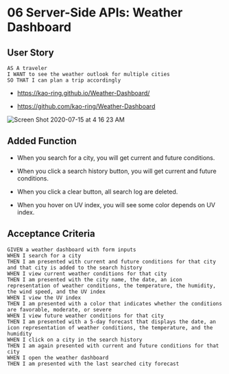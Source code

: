 # 06 Server-Side APIs: Weather Dashboard

## User Story

```
AS A traveler
I WANT to see the weather outlook for multiple cities
SO THAT I can plan a trip accordingly
```

- https://kao-ring.github.io/Weather-Dashboard/

- https://github.com/kao-ring/Weather-Dashboard

![Screen Shot 2020-07-15 at 4 16 23 AM](https://user-images.githubusercontent.com/66850293/87521232-16c74f00-c652-11ea-8a89-c066398a469e.png)

## Added Function

- When you search for a city, you will get current and future conditions.

- When you click a search history button, you will get current and future conditions.

- When you click a clear button, all search log are deleted.

- When you hover on UV index, you will see some color depends on UV index.

## Acceptance Criteria

```
GIVEN a weather dashboard with form inputs
WHEN I search for a city
THEN I am presented with current and future conditions for that city and that city is added to the search history
WHEN I view current weather conditions for that city
THEN I am presented with the city name, the date, an icon representation of weather conditions, the temperature, the humidity, the wind speed, and the UV index
WHEN I view the UV index
THEN I am presented with a color that indicates whether the conditions are favorable, moderate, or severe
WHEN I view future weather conditions for that city
THEN I am presented with a 5-day forecast that displays the date, an icon representation of weather conditions, the temperature, and the humidity
WHEN I click on a city in the search history
THEN I am again presented with current and future conditions for that city
WHEN I open the weather dashboard
THEN I am presented with the last searched city forecast
```
